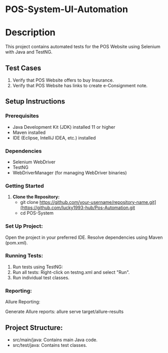 # POS-System-UI-Automation

# Description
This project contains automated tests for the POS Website using Selenium with Java and TestNG.

## Test Cases
1. Verify that POS Website offers to buy Insurance.
2. Verify that POS Website has links to create e-Consignment note.

## Setup Instructions

### Prerequisites
- Java Development Kit (JDK) installed 11 or higher
- Maven installed
- IDE (Eclipse, IntelliJ IDEA, etc.) installed

### Dependencies
- Selenium WebDriver
- TestNG
- WebDriverManager (for managing WebDriver binaries)

### Getting Started

1. **Clone the Repository:**
   - git clone https://github.com/your-username/repository-name.git](https://github.com/lucky1993-hub/Pos-Automation.git
   - cd POS-System

### Set Up Project:

Open the project in your preferred IDE.
Resolve dependencies using Maven (pom.xml).

### Running Tests:

1. Run tests using TestNG:
2. Run all tests: Right-click on testng.xml and select "Run".
3. Run individual test classes.

### Reporting:
Allure Reporting:

Generate Allure reports:
 allure serve target/allure-results

## Project Structure:

- src/main/java: Contains main Java code.
- src/test/java: Contains test classes.
